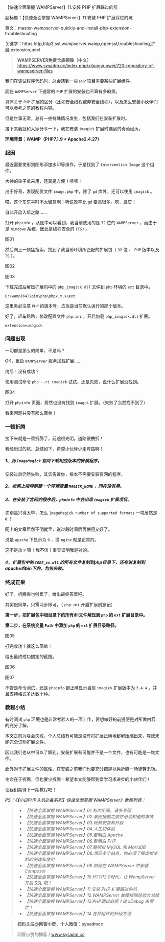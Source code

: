 【快速全面掌握 WAMPServer】11.安装 PHP 扩展踩过的坑

副标题：【快速全面掌握 WAMPServer】11.安装 PHP 扩展踩过的坑

英文：master-wampserver-quickly-and-install-php-extension-troubleshooting

关键字：https,http,http2,ssl,wampserver,wamp,openssl,troubleshooting,扩展,extension,pecl





> **WAMPSERVER免费仓库镜像（中文）**
> https://www.sysadm.cc/index.php/xitongyunwei/720-repository-of-wampserver-files



我们在调试程序代码时，总会遇到一些 `PHP` 项目需要某些扩展组件。

而在 `WAMPServer` 下通常的 `PHP` 扩展的安装也不算有多麻烦。

具体关于 `PHP` 扩展的区分（比如安全线程或非安全线程），以及怎么安装小伙伴们可以参考之前的教程内容。

但是世事无常，总有一些特殊情况发生，包括我们在安装扩展时。

接下来我就和大家分享一下，我在安装 `imagick` 扩展时遇到的奇葩经历。



**环境背景：WAMP（PHP7.1.9 + Apache2.4.27）**



### 起因

最近需要使用到图形添加水印等操作，于是找到了 `Intervention Image` 这个组件。

大神的轮子拿来用，还真是方便！啧啧！

出于好奇，发现配置文件 `image.php` 中，除了 `gd` 库外，还可以使用 `imagick` 。

哎，这个东东平时不太留意啊！听说效率比 `gd` 要高很多。嗯，盘它！

自此开启入坑之路......



打开 `phpinfo` ，从图中可以看到，我当前使用的是 `32` 位的 `WAMPServer` ，而由于是 `Windows` 系统，因此是线程安全的 `(TS)` 。

图01



然后网上一顿猛搜索，找到了我当前环境所匹配的扩展包（ `32` 位 、 `PHP` 版本以及 `TS` ）。

图02

图03



下载完成后解压扩展包中的 `php_imagick.dll` 文件到 `php` 环境的 `ext` 目录中。

```
C:\wamp(64)\bin\php\phpx.x.x\ext
```

这里务必注意 `PHP` 的版本号，应当是当前默认运行的那个版本。



好了，轻车熟路，修改配置文件 `php.ini` ，开启加载 `php_imagick.dll` 扩展。

```
extension=imagick
```



### 问题出现

一切都是那么的简单，不是吗？

OK，重启 `WAMPServer` 服务加载扩展......

纳尼！没有成功？

使用测试命令 `php --ri imagick` 试试，还是失败，说什么扩展没找到。

图04



打开 `phpinfo` 页面，居然也没有找到 `imagck` 扩展。（失败了当然找不到了）

看来问题并没有那么简单！



### 一顿折腾

接下来就是一番折腾了，前途很光明，道路很曲折！

我经历过的坑，总结如下，希望小伙伴少走弯路啊！



##### 1、到 `ImageMagick` 官网下载相应版本的安装程序。

安装过后仍然失败，其实告诉你，根本不需要安装官网的程序。



##### 2、按网上指导新建一个环境变量 `MAGICK_HOME` ，同样没有用。



##### 3、在安装了官网的程序后，`phpinfo` 中会出现 `imagick` 扩展项目。

先别高兴得太早，怎么 `ImageMagick number of supported formats` 一项居然是 `0` ！

网上的文章居然不明就里，说过段时间后再使用又好了。

说是 `apache` 下显示为 `0` ，换 `nginx` 就是正常的。

这不是放 `P` 嘛！我不信！事实证明我是对的。



##### 4、扩展包中的 `CORE_xx.dll` 的所有文件复制到php目录下，还有说复制到apache的bin下的，均告失败。



### 终成正果

好了，折腾得也够累了，给出最终答案吧。

其实很简单，只需两步即可。（ `php.ini` 开启扩展别忘记）



**第一步，把扩展包中根目录下的所有dll文件解压到 `php` 的 `ext` 扩展目录中。**

**第二步，在系统变量 `Path` 中添加 `php` 的 `ext` 扩展目录路径。**

图05



打完收功！就这么简单！

给出最终成功搞定的截图。

图06

图07



不管是命令测试，还是 `phpinfo` 都正确显示当前 `imagick` 扩展版本为 `3.4.4` ，并且支持格式多达数十种。



### 教程小结

有时调试 `php` 环境也是非常考验人的一项工作，要想做好的前提便是对所做内容的充分了解。

本文之前为啥会失败，个人总结有可能是没有将扩展正确地都解压缩出来，导致未能完全识别扩展文件。

因此我们也从中可以了解到，安装扩展有可能并不是一个文件，也有可能是一堆文件。

此外对于扩展文件的属性，在安装之前我们也要充分把握以免折腾一场徒劳无功。

生命在于折腾，但也要少折腾！希望本文能够帮到爱学习求进步的小伙伴们！

让我们期待下一期教程吧！



*PS：《【小白PHP入坑必备系列】快速全面掌握 WAMPServer》教程列表：*

> * *【快速全面掌握 WAMPServer】01.初次见面，请多关照*
> * *【快速全面掌握 WAMPServer】02.亲密接触之前你必须知道的事情*
> * *【快速全面掌握 WAMPServer】03.玩转安装和升级*
> * *【快速全面掌握 WAMPServer】04.人生初体验*
> * *【快速全面掌握 WAMPServer】05.整明白 Apache*
> * *【快速全面掌握 WAMPServer】06.整明白 PHP*
> * *【快速全面掌握 WAMPServer】07.整明白 MySQL 和 MariaDB*
> * *【快速全面掌握 WAMPServer】08.想玩多个站点，你必须了解虚拟主机的创建和使用*
> * *【快速全面掌握 WAMPServer】09.如何在 WAMPServer 中安装 Composer*
> * *【快速全面掌握 WAMPServer】10.HTTP2.0时代，让 WampServer 开启 SSL 吧！*
> * *【快速全面掌握 WAMPServer】11.安装 PHP 扩展踩过的坑*
> * *【快速全面掌握 WAMPServer】12.WAMPServer 故障排除经验大总结*
> * *【快速全面掌握 WAMPServer】13.PHP调试麻烦？请 xDebug 来帮忙！*
> * *【快速全面掌握 WAMPServer】14.各种组件的升级方法*
>



> **扫码关注@网管小贾，个人微信：sysadmcc**
>
> 网管小贾的博客 / www.sysadm.cc

